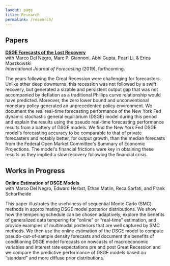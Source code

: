 ```yaml
---
layout: page
title: Research
permalink: /research/
---
```


Papers
--------------
**[DSGE Forecasts of the Lost Recovery](/files/sr844.pdf)**  
with Marco Del Negro, Marc P. Giannoni, Abhi Gupta, Pearl Li, & Erica Moszkowski  
*International Journal of Forecasting* (2019), forthcoming.

The years following the Great Recession were challenging for forecasters. Unlike other deep downturns, this recession was not followed by a swift recovery, but generated a sizable and persistent output gap that was not accompanied by deflation as a traditional Phillips curve relationship would have predicted. Moreover, the zero lower bound and unconventional monetary policy generated an unprecedented policy environment. We document the real real-time forecasting performance of the New York Fed dynamic stochastic general equilibrium (DSGE) model during this period and explain the results using the pseudo real-time forecasting performance results from a battery of DSGE models. We find the New York Fed DSGE model's forecasting accuracy to be comparable to that of private forecasters and notably better, for output growth, than the median forecasts from the Federal Open Market Committee's Summary of Economic Projections. The model's financial frictions were key in obtaining these results as they implied a slow recovery following the financial crisis.

Works in Progress
-----------------
**Online Estimation of DSGE Models**  
with Marco Del Negro, Edward Herbst, Ethan Matlin, Reca Sarfati, and Frank Schorfheide  

This paper illustrates the usefulness of sequential Monte Carlo (SMC) methods in approximating DSGE model posterior distributions. We show how the tempering schedule can be chosen adaptively, explore the benefits of generalized data tempering for “online” or “real-time” estimation, and provide examples of multimodal posteriors that are well captured by SMC methods. We then use the online estimation of the DSGE model to compute pseudo-out-of-sample density forecasts and document the benefits of conditioning DSGE model forecasts on nowcasts of macroeconomic variables and interest rate expectations pre and post Great Recession and we compare the predictive performance of DSGE models based on “standard” and more diffuse prior distributions.
